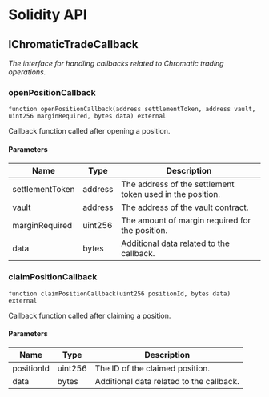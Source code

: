 # Solidity API

## IChromaticTradeCallback

_The interface for handling callbacks related to Chromatic trading operations._

### openPositionCallback

```solidity
function openPositionCallback(address settlementToken, address vault, uint256 marginRequired, bytes data) external
```

Callback function called after opening a position.

#### Parameters

| Name | Type | Description |
| ---- | ---- | ----------- |
| settlementToken | address | The address of the settlement token used in the position. |
| vault | address | The address of the vault contract. |
| marginRequired | uint256 | The amount of margin required for the position. |
| data | bytes | Additional data related to the callback. |

### claimPositionCallback

```solidity
function claimPositionCallback(uint256 positionId, bytes data) external
```

Callback function called after claiming a position.

#### Parameters

| Name | Type | Description |
| ---- | ---- | ----------- |
| positionId | uint256 | The ID of the claimed position. |
| data | bytes | Additional data related to the callback. |

